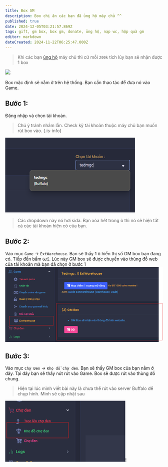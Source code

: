 ```yaml
---
title: Box GM
description: Box chi ân các bạn đã ủng hộ máy chủ ^^
published: true
date: 2024-12-05T03:21:57.869Z
tags: gift, gm box, box gm, donate, ủng hộ, nạp wc, hộp quà gm
editor: markdown
dateCreated: 2024-11-22T06:25:47.000Z
---
```


> Khi các bạn [ủng hộ](https://mu0rs.com/ung-ho-mu-ko-reset) máy chủ thì cứ mỗi `200k` tích lũy bạn sẽ nhận được 1 box

![](https://mu0rs.com/item_images/14/52.gif)

Box mặc định sẽ nằm ở trên hệ thống. Bạn cần thao tác để đưa nó vào Game.

## Bước 1:
Đăng nhập và chọn tài khoản.
> Chú ý tránh nhầm lẫn. Check kỹ tài khoản thuộc máy chủ bạn muốn rút box vào.
{.is-info}

![guide_box_gm_1.png](/assets/guide/guide_box_gm_1.png)

> Các dropdown này nó hơi sida. Bạn xóa hết trong ô thì nó sẽ hiện tất cả các tài khoản hiện có của bạn.

## Bước 2:
Vào mục `Game` -> `ExtWarehouse`. Bạn sẽ thấy 1 ô hiển thị số GM box bạn đang có.
Tiếp đến bấm `Gửi`. Lúc này GM box sẽ được chuyển vào thùng đồ web của tài khoản mà bạn đã chọn ở bước 1
![guide_box_gm_2.png](/assets/guide/guide_box_gm_2.png)

## Bước 3:
Vào mục `Chợ Đen` -> `Kho đồ chợ đen`. Bạn sẽ thấy GM box của bạn nằm ở đây.
Tại đây bạn sẽ thấy nút rút vào Game. Box sẽ được rút vào thùng đồ chung.
> Hiện tại lúc mình viết bài này là chưa thể rút vào server Buffalo để chụp hình. Mình sẽ cập nhật sau

![guide_box_gm_3.png](/assets/guide/guide_box_gm_3.png)!